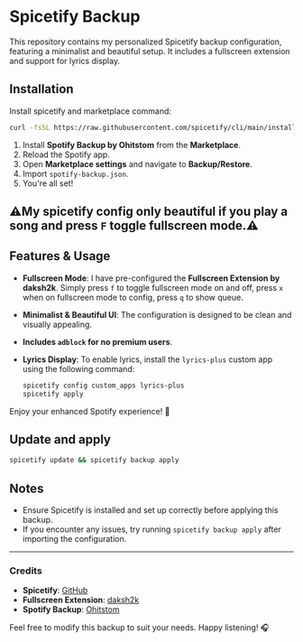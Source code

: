 # Spicetify Backup

This repository contains my personalized Spicetify backup configuration, featuring a minimalist and beautiful setup. It includes a fullscreen extension and support for lyrics display.

## Installation

Install spicetify and marketplace command:

```bash
curl -fsSL https://raw.githubusercontent.com/spicetify/cli/main/install.sh | sh
```

1. Install **Spotify Backup by Ohitstom** from the **Marketplace**.
2. Reload the Spotify app.
3. Open **Marketplace settings** and navigate to **Backup/Restore**.
4. Import `spotify-backup.json`.
5. You're all set!

## ⚠️My spicetify config only beautiful if you play a song and press `F` toggle fullscreen mode.⚠️

## Features & Usage

- **Fullscreen Mode**: I have pre-configured the **Fullscreen Extension by daksh2k**. Simply press `f` to toggle fullscreen mode on and off, press `x` when on fullscreen mode to config, press `q` to show queue.
- **Minimalist & Beautiful UI**: The configuration is designed to be clean and visually appealing.
- **Includes `adblock` for no premium users**.
- **Lyrics Display**: To enable lyrics, install the `lyrics-plus` custom app using the following command:

  ```sh
  spicetify config custom_apps lyrics-plus
  spicetify apply
  ```

Enjoy your enhanced Spotify experience! 🎵

## Update and apply

```bash
spicetify update && spicetify backup apply
```

## Notes

- Ensure Spicetify is installed and set up correctly before applying this backup.
- If you encounter any issues, try running `spicetify backup apply` after importing the configuration.

---

### Credits

- **Spicetify**: [GitHub](https://github.com/spicetify/spicetify-cli)
- **Fullscreen Extension**: [daksh2k](https://github.com/daksh2k)
- **Spotify Backup**: [Ohitstom](https://github.com/ohitstom)

Feel free to modify this backup to suit your needs. Happy listening! 🎧
